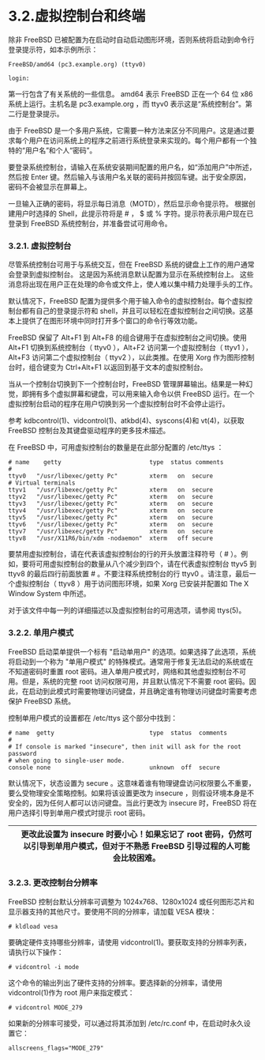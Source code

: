 # 3.2.虚拟控制台和终端

除非 FreeBSD 已被配置为在启动时自动启动图形环境，否则系统将启动到命令行登录提示符，如本示例所示：

```
FreeBSD/amd64 (pc3.example.org) (ttyv0)

login:
```

第一行包含了有关系统的一些信息。 amd64 表示 FreeBSD 正在一个 64 位 x86 系统上运行。主机名是 pc3.example.org ，而 ttyv0 表示这是“系统控制台”。第二行是登录提示。

由于 FreeBSD 是一个多用户系统，它需要一种方法来区分不同用户。这是通过要求每个用户在访问系统上的程序之前进行系统登录来实现的。每个用户都有一个独特的“用户名”和个人“密码”。

要登录系统控制台，请输入在系统安装期间配置的用户名，如“添加用户”中所述，然后按 Enter 键。然后输入与该用户名关联的密码并按回车键。出于安全原因，密码不会被显示在屏幕上。

一旦输入正确的密码，将显示每日消息（MOTD），然后显示命令提示符。 根据创建用户时选择的 Shell，此提示符将是 # ， $ 或 % 字符。提示符表示用户现在已登录到 FreeBSD 系统控制台，并准备尝试可用命令。

### 3.2.1. 虚拟控制台

尽管系统控制台可用于与系统交互，但在 FreeBSD 系统的键盘上工作的用户通常会登录到虚拟控制台。 这是因为系统消息默认配置为显示在系统控制台上。 这些消息将出现在用户正在处理的命令或文件上，使人难以集中精力处理手头的工作。

默认情况下，FreeBSD 配置为提供多个用于输入命令的虚拟控制台。每个虚拟控制台都有自己的登录提示符和 shell，并且可以轻松在虚拟控制台之间切换。这基本上提供了在图形环境中同时打开多个窗口的命令行等效功能。

FreeBSD 保留了 Alt+F1 到 Alt+F8 的组合键用于在虚拟控制台之间切换。使用 Alt+F1 切换到系统控制台（ ttyv0 ），Alt+F2 访问第一个虚拟控制台（ ttyv1 ），Alt+F3 访问第二个虚拟控制台（ ttyv2 ），以此类推。在使用 Xorg 作为图形控制台时，组合键变为 Ctrl+Alt+F1 以返回到基于文本的虚拟控制台。

当从一个控制台切换到下一个控制台时，FreeBSD 管理屏幕输出。结果是一种幻觉，即拥有多个虚拟屏幕和键盘，可以用来输入命令以供 FreeBSD 运行。在一个虚拟控制台启动的程序在用户切换到另一个虚拟控制台时不会停止运行。

参考 kdbcontrol(1)、vidcontrol(1)、atkbd(4)、syscons(4)和 vt(4)，以获取 FreeBSD 控制台及其键盘驱动程序的更多技术描述。

在 FreeBSD 中，可用虚拟控制台的数量是在此部分配置的 /etc/ttys ：

```
# name    getty                         type  status comments
#
ttyv0   "/usr/libexec/getty Pc"         xterm   on  secure
# Virtual terminals
ttyv1   "/usr/libexec/getty Pc"         xterm   on  secure
ttyv2   "/usr/libexec/getty Pc"         xterm   on  secure
ttyv3   "/usr/libexec/getty Pc"         xterm   on  secure
ttyv4   "/usr/libexec/getty Pc"         xterm   on  secure
ttyv5   "/usr/libexec/getty Pc"         xterm   on  secure
ttyv6   "/usr/libexec/getty Pc"         xterm   on  secure
ttyv7   "/usr/libexec/getty Pc"         xterm   on  secure
ttyv8   "/usr/X11R6/bin/xdm -nodaemon"  xterm   off secure
```

要禁用虚拟控制台，请在代表该虚拟控制台的行的开头放置注释符号（ # ）。例如，要将可用虚拟控制台的数量从八个减少到四个，请在代表虚拟控制台 ttyv5 到 ttyv8 的最后四行前面放置 # 。不要注释系统控制台的行 ttyv0 。请注意，最后一个虚拟控制台（ ttyv8 ）用于访问图形环境，如果 Xorg 已安装并配置如 The X Window System 中所述。

对于该文件中每一列的详细描述以及虚拟控制台的可用选项，请参阅 ttys(5)。

### 3.2.2. 单用户模式

FreeBSD 启动菜单提供一个标有 "启动单用户" 的选项。如果选择了此选项，系统将启动到一个称为 "单用户模式" 的特殊模式。通常用于修复无法启动的系统或在不知道密码时重置 root 密码。进入单用户模式时，网络和其他虚拟控制台不可用。但是，系统的完整 root 访问权限可用，并且默认情况下不需要 root 密码。因此，在启动到此模式时需要物理访问键盘，并且确定谁有物理访问键盘时需要考虑保护 FreeBSD 系统。

控制单用户模式的设置都在 /etc/ttys 这个部分中找到：

```
# name  getty                           type  status  comments
#
# If console is marked "insecure", then init will ask for the root password
# when going to single-user mode.
console none                            unknown  off  secure
```

默认情况下，状态设置为 secure 。这意味着谁有物理键盘访问权限要么不重要，要么受物理安全策略控制。如果将该设置更改为 insecure ，则假设环境本身是不安全的，因为任何人都可以访问键盘。当此行更改为 insecure 时，FreeBSD 将在用户选择引导到单用户模式时提示 root 密码。

|  | 更改此设置为 insecure  时要小心！如果忘记了 root 密码，仍然可以引导到单用户模式，但对于不熟悉 FreeBSD 引导过程的人可能会比较困难。 |
| -- | ------------------------------------------------------------------------------------------------------------------------------------ |

### 3.2.3. 更改控制台分辨率

FreeBSD 控制台默认分辨率可调整为 1024x768、1280x1024 或任何图形芯片和显示器支持的其他尺寸。要使用不同的分辨率，请加载 VESA 模块：

```
# kldload vesa
```

要确定硬件支持哪些分辨率，请使用 vidcontrol(1)。要获取支持的分辨率列表，请执行以下操作：

```
# vidcontrol -i mode
```

这个命令的输出列出了硬件支持的分辨率。要选择新的分辨率，请使用 vidcontrol(1)作为 root 用户来指定模式：

```
# vidcontrol MODE_279
```

如果新的分辨率可接受，可以通过将其添加到 /etc/rc.conf 中，在启动时永久设置它：

```
allscreens_flags="MODE_279"
```
